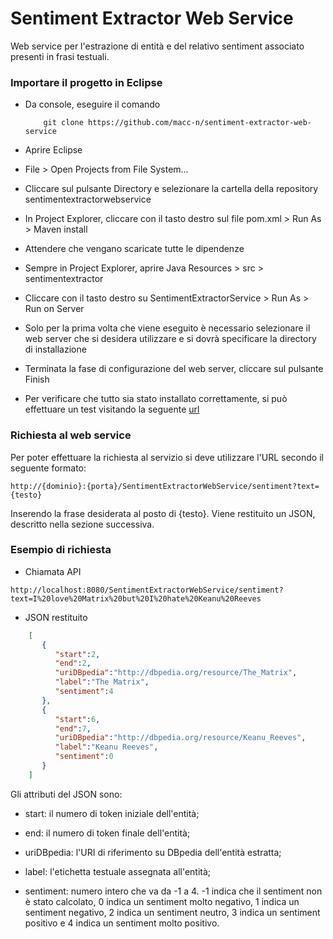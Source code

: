 # Sentiment Extractor Web Service #

Web service per l'estrazione di entità e del relativo sentiment associato presenti in frasi testuali.


### Importare il progetto in Eclipse ###

* Da console, eseguire il comando
	
	```
		git clone https://github.com/macc-n/sentiment-extractor-web-service
	```
	
* Aprire Eclipse

* File > Open Projects from File System...

* Cliccare sul pulsante Directory e selezionare la cartella della repository sentimentextractorwebservice

* In Project Explorer, cliccare con il tasto destro sul file pom.xml > Run As > Maven install

* Attendere che vengano scaricate tutte le dipendenze

* Sempre in Project Explorer, aprire Java Resources > src > sentimentextractor

* Cliccare con il tasto destro su SentimentExtractorService > Run As > Run on Server

* Solo per la prima volta che viene eseguito è necessario selezionare il web server che si desidera utilizzare e si dovrà specificare la directory di installazione

* Terminata la fase di configurazione del web server, cliccare sul pulsante Finish

* Per verificare che tutto sia stato installato correttamente, si può effettuare un test visitando la seguente [url](http://localhost:8080/SentimentExtractorWebService/sentiment?text=I%20love%20Matrix%20but%20I%20hate%20Keanu%20Reeves)

### Richiesta al web service ###

Per poter effettuare la richiesta al servizio si deve utilizzare l'URL secondo il seguente formato:

```
http://{dominio}:{porta}/SentimentExtractorWebService/sentiment?text={testo}
```

Inserendo la frase desiderata al posto di {testo}. Viene restituito un JSON, descritto nella sezione successiva.

### Esempio di richiesta ###

* Chiamata API

```
http://localhost:8080/SentimentExtractorWebService/sentiment?text=I%20love%20Matrix%20but%20I%20hate%20Keanu%20Reeves
```

* JSON restituito

```json
	[
	   {
	      "start":2,
	      "end":2,
	      "uriDBpedia":"http://dbpedia.org/resource/The_Matrix",
	      "label":"The Matrix",
	      "sentiment":4
	   },
	   {
	      "start":6,
	      "end":7,
	      "uriDBpedia":"http://dbpedia.org/resource/Keanu_Reeves",
	      "label":"Keanu Reeves",
	      "sentiment":0
	   }
	]
```

Gli attributi del JSON sono:

* start: il numero di token iniziale dell'entità;
	
* end: il numero di token finale dell'entità;
	
* uriDBpedia: l'URI di riferimento su DBpedia dell'entità estratta;
	
* label: l'etichetta testuale assegnata all'entità;
	
* sentiment: numero intero che va da -1 a 4. -1 indica che il sentiment non è stato calcolato, 0 indica un sentiment molto negativo, 1 indica un sentiment negativo, 2 indica un sentiment neutro, 3 indica un sentiment positivo e 4 indica un sentiment molto positivo.
